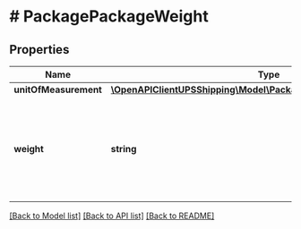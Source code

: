 # # PackagePackageWeight

## Properties

Name | Type | Description | Notes
------------ | ------------- | ------------- | -------------
**unitOfMeasurement** | [**\OpenAPIClientUPSShipping\Model\PackageWeightUnitOfMeasurement**](PackageWeightUnitOfMeasurement.md) |  |
**weight** | **string** | Packages weight. Weight accepted for letters/envelopes.  Only average package weight is required for Ground Freight Pricing Shipment. |

[[Back to Model list]](../../README.md#models) [[Back to API list]](../../README.md#endpoints) [[Back to README]](../../README.md)
